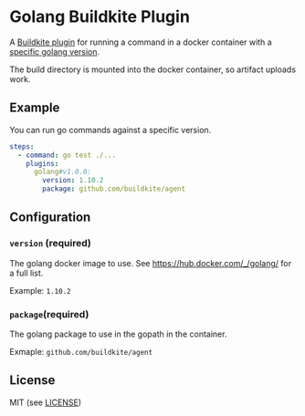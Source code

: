 # Golang Buildkite Plugin

A [Buildkite plugin](https://buildkite.com/docs/agent/v3/plugins) for running a command in a docker container with a [specific golang version](https://hub.docker.com/_/golang/).

The build directory is mounted into the docker container, so artifact uploads work.

## Example

You can run go commands against a specific version.

```yml
steps:
  - command: go test ./...
    plugins:
      golang#v1.0.0:
        version: 1.10.2
        package: github.com/buildkite/agent
```

## Configuration

### `version` (required)

The golang docker image to use. See https://hub.docker.com/_/golang/ for a full list.

Example: `1.10.2`

### `package`(required)

The golang package to use in the gopath in the container.

Exmaple: `github.com/buildkite/agent`

## License

MIT (see [LICENSE](LICENSE))
